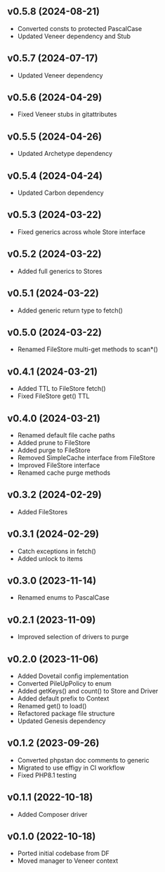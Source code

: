 ## v0.5.8 (2024-08-21)
* Converted consts to protected PascalCase
* Updated Veneer dependency and Stub

## v0.5.7 (2024-07-17)
* Updated Veneer dependency

## v0.5.6 (2024-04-29)
* Fixed Veneer stubs in gitattributes

## v0.5.5 (2024-04-26)
* Updated Archetype dependency

## v0.5.4 (2024-04-24)
* Updated Carbon dependency

## v0.5.3 (2024-03-22)
* Fixed generics across whole Store interface

## v0.5.2 (2024-03-22)
* Added full generics to Stores

## v0.5.1 (2024-03-22)
* Added generic return type to fetch()

## v0.5.0 (2024-03-22)
* Renamed FileStore multi-get methods to scan*()

## v0.4.1 (2024-03-21)
* Added TTL to FileStore fetch()
* Fixed FileStore get() TTL

## v0.4.0 (2024-03-21)
* Renamed default file cache paths
* Added prune to FileStore
* Added purge to FileStore
* Removed SimpleCache interface from FileStore
* Improved FileStore interface
* Renamed cache purge methods

## v0.3.2 (2024-02-29)
* Added FileStores

## v0.3.1 (2024-02-29)
* Catch exceptions in fetch()
* Added unlock to items

## v0.3.0 (2023-11-14)
* Renamed enums to PascalCase

## v0.2.1 (2023-11-09)
* Improved selection of drivers to purge

## v0.2.0 (2023-11-06)
* Added Dovetail config implementation
* Converted PileUpPolicy to enum
* Added getKeys() and count() to Store and Driver
* Added default prefix to Context
* Renamed get() to load()
* Refactored package file structure
* Updated Genesis dependency

## v0.1.2 (2023-09-26)
* Converted phpstan doc comments to generic
* Migrated to use effigy in CI workflow
* Fixed PHP8.1 testing

## v0.1.1 (2022-10-18)
* Added Composer driver

## v0.1.0 (2022-10-18)
* Ported initial codebase from DF
* Moved manager to Veneer context
